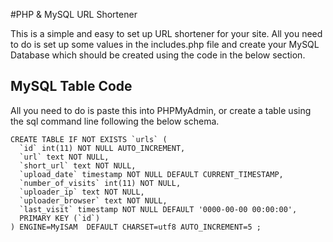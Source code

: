 #PHP & MySQL URL Shortener

This is a simple and easy to set up URL shortener for your site. All you need to do is set up some values in the includes.php file and create your MySQL Database which should be created using the code in the below section.

## MySQL Table Code
All you need to do is paste this into PHPMyAdmin, or create a table using the sql command line following the below schema.

    CREATE TABLE IF NOT EXISTS `urls` (
      `id` int(11) NOT NULL AUTO_INCREMENT,
      `url` text NOT NULL,
      `short_url` text NOT NULL,
      `upload_date` timestamp NOT NULL DEFAULT CURRENT_TIMESTAMP,
      `number_of_visits` int(11) NOT NULL,
      `uploader_ip` text NOT NULL,
      `uploader_browser` text NOT NULL,
      `last_visit` timestamp NOT NULL DEFAULT '0000-00-00 00:00:00',
      PRIMARY KEY (`id`)
    ) ENGINE=MyISAM  DEFAULT CHARSET=utf8 AUTO_INCREMENT=5 ;
